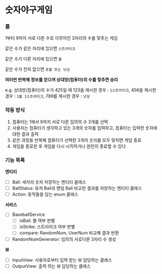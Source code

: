 # 숫자야구게임
### 룰
1부터 9까지 서로 다른 수로 이루어진 3자리의 수를 맞추는 게임

같은 수가 같은 자리에 있으면 `스트라이크`

같은 수가 다른 자리에 있으면 `볼`

같은 수가 전혀 없으면 `포볼 또는 낫싱`

<b>여러번 반복해 정보를 얻으며 상대방(컴퓨터)의 수를 맞추면 승리</b>

e.g. 상대방(컴퓨터)의 수가 425일 때 123을 제시한 경우 : `1스트라이크`, 456을 제시한 경우 : `1볼 1스트라이크`, 789를 제시한 경우 : `낫싱`

### 작동 방식

1) 컴퓨터는 1에서 9까지 서로 다른 임의의 수 3개를 선택
2) 사용자는 컴퓨터가 생각하고 있는 3개의 숫자를 입력하고, 컴퓨터는 입력한 숫자에 대한 결과 출력
3) 같은 과정을 반복해 컴퓨터가 선택한 3개의 숫자를 모두 맞히면 게임 종료
4) 게임을 종료한 후 게임을 다시 시작하거나 완전히 종료할 수 있다

### 기능 목록
<b>엔티티</b>
- [ ] Ball: 세자리 숫자 저장하는 엔티티 클래스
- [ ] BallStatus: 유저 Ball과 랜덤 Ball 비교한 결과를 저장하는 엔티티 클래스
- [ ] Action: 동작들을 담는 enum 클래스

<b>서비스</b>
- [ ] BaseballService
  - [ ] isBall: 볼 여부 판별
  - [ ] isStrike: 스트라이크 여부 판별
  - [ ] compare: RandomNum, UserNum 비교해 결과 반환
- [ ] RandomNumGenerator: 임의의 서로다른 3자리 수 생성

<b>뷰</b>
- [ ] InputView: 사용자로부터 입력 받는 뷰 담당하는 클래스
- [ ] OutputView: 출력 하는 뷰 담당하는 클래스